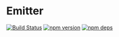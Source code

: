 # Emitter

[![Build Status](https://travis-ci.org/milesj/boost.svg?branch=master)](https://travis-ci.org/milesj/boost)
[![npm version](https://badge.fury.io/js/%40boost%2Femitter.svg)](https://www.npmjs.com/package/@boost/emitter)
[![npm deps](https://david-dm.org/milesj/boost.svg?path=packages/emitter)](https://www.npmjs.com/package/@boost/emitter)
